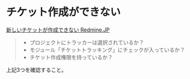 # チケット作成ができない

[新しいチケットが作成できない Redmine.JP](http://redmine.jp/faq/issue/cannot-create-new-issue/)

> - プロジェクトにトラッカーは選択されているか？
> - モジュール「チケットトラッキング」にチェックが入っているか？
> - チケット作成権限を持っているか？

上記3つを確認すること。

